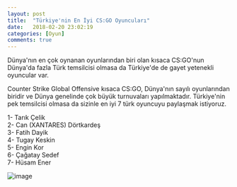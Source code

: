 ```yaml
---
layout: post
title:  "Türkiye'nin En İyi CS:GO Oyuncuları"
date:   2018-02-20 23:02:19
categories: [Oyun]
comments: true
---
```

Dünya'nın en çok oynanan oyunlarından biri olan kısaca CS:GO'nun Dünya'da fazla Türk temsilcisi olmasa da Türkiye'de de gayet yetenekli oyuncular var.

Counter Strike Global Offensive kısaca CS:GO, Dünya'nın sayılı oyunlarından biridir ve Dünya genelinde çok büyük turnuvaları yapılmaktadır. Türkiye'nin pek temsilcisi olmasa da sizinle en iyi 7 türk oyuncuyu paylaşmak istiyoruz.



1- Tarık Çelik   
2- Can (XANTARES) Dörtkardeş            
3- Fatih Dayik     
4- Tugay Keskin   
5- Engin Kor   
6- Çağatay Sedef    
7- Hüsam Ener     


![image](https://www.m-powers.net/wp-content/uploads/2016/12/cs-go-817x320.png)
